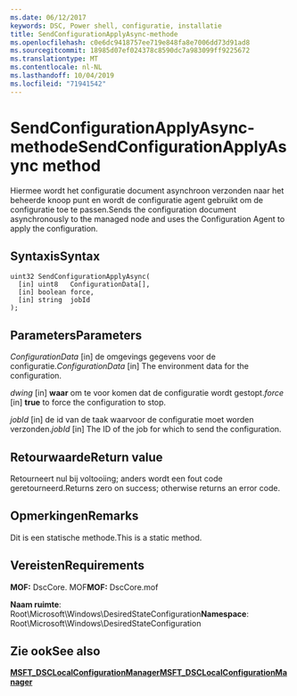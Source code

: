 ```yaml
---
ms.date: 06/12/2017
keywords: DSC, Power shell, configuratie, installatie
title: SendConfigurationApplyAsync-methode
ms.openlocfilehash: c0e6dc9418757ee719e848fa8e7006dd73d91ad8
ms.sourcegitcommit: 18985d07ef024378c8590dc7a983099ff9225672
ms.translationtype: MT
ms.contentlocale: nl-NL
ms.lasthandoff: 10/04/2019
ms.locfileid: "71941542"
---
```

# <a name="sendconfigurationapplyasync-method"></a><span data-ttu-id="5278d-103">SendConfigurationApplyAsync-methode</span><span class="sxs-lookup"><span data-stu-id="5278d-103">SendConfigurationApplyAsync method</span></span>

<span data-ttu-id="5278d-104">Hiermee wordt het configuratie document asynchroon verzonden naar het beheerde knoop punt en wordt de configuratie agent gebruikt om de configuratie toe te passen.</span><span class="sxs-lookup"><span data-stu-id="5278d-104">Sends the configuration document asynchronously to the managed node and uses the Configuration Agent to apply the configuration.</span></span>

## <a name="syntax"></a><span data-ttu-id="5278d-105">Syntaxis</span><span class="sxs-lookup"><span data-stu-id="5278d-105">Syntax</span></span>

```mof
uint32 SendConfigurationApplyAsync(
  [in] uint8   ConfigurationData[],
  [in] boolean force,
  [in] string  jobId
);
```

## <a name="parameters"></a><span data-ttu-id="5278d-106">Parameters</span><span class="sxs-lookup"><span data-stu-id="5278d-106">Parameters</span></span>

<span data-ttu-id="5278d-107">*ConfigurationData* \[in\] de omgevings gegevens voor de configuratie.</span><span class="sxs-lookup"><span data-stu-id="5278d-107">*ConfigurationData* \[in\] The environment data for the configuration.</span></span>

<span data-ttu-id="5278d-108">*dwing* \[in\] **waar** om te voor komen dat de configuratie wordt gestopt.</span><span class="sxs-lookup"><span data-stu-id="5278d-108">*force* \[in\] **true** to force the configuration to stop.</span></span>

<span data-ttu-id="5278d-109">*jobId* \[in\] de id van de taak waarvoor de configuratie moet worden verzonden.</span><span class="sxs-lookup"><span data-stu-id="5278d-109">*jobId* \[in\] The ID of the job for which to send the configuration.</span></span>

## <a name="return-value"></a><span data-ttu-id="5278d-110">Retourwaarde</span><span class="sxs-lookup"><span data-stu-id="5278d-110">Return value</span></span>

<span data-ttu-id="5278d-111">Retourneert nul bij voltooiing; anders wordt een fout code geretourneerd.</span><span class="sxs-lookup"><span data-stu-id="5278d-111">Returns zero on success; otherwise returns an error code.</span></span>

## <a name="remarks"></a><span data-ttu-id="5278d-112">Opmerkingen</span><span class="sxs-lookup"><span data-stu-id="5278d-112">Remarks</span></span>

<span data-ttu-id="5278d-113">Dit is een statische methode.</span><span class="sxs-lookup"><span data-stu-id="5278d-113">This is a static method.</span></span>

## <a name="requirements"></a><span data-ttu-id="5278d-114">Vereisten</span><span class="sxs-lookup"><span data-stu-id="5278d-114">Requirements</span></span>

<span data-ttu-id="5278d-115">**MOF:** DscCore. MOF</span><span class="sxs-lookup"><span data-stu-id="5278d-115">**MOF:** DscCore.mof</span></span>

<span data-ttu-id="5278d-116">**Naam ruimte**: Root\Microsoft\Windows\DesiredStateConfiguration</span><span class="sxs-lookup"><span data-stu-id="5278d-116">**Namespace**: Root\Microsoft\Windows\DesiredStateConfiguration</span></span>

## <a name="see-also"></a><span data-ttu-id="5278d-117">Zie ook</span><span class="sxs-lookup"><span data-stu-id="5278d-117">See also</span></span>

[<span data-ttu-id="5278d-118">**MSFT_DSCLocalConfigurationManager**</span><span class="sxs-lookup"><span data-stu-id="5278d-118">**MSFT_DSCLocalConfigurationManager**</span></span>](msft-dsclocalconfigurationmanager.md)
